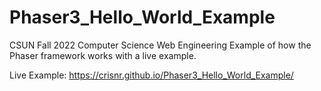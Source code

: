 # Phaser3_Hello_World_Example

CSUN Fall 2022
Computer Science Web Engineering
Example of how the Phaser framework works with a live example.

Live Example:  https://crisnr.github.io/Phaser3_Hello_World_Example/
